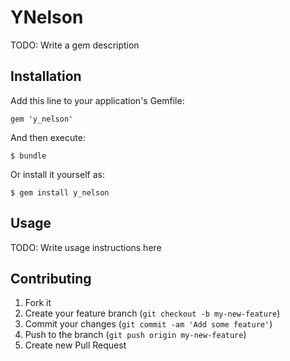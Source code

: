 # YNelson

TODO: Write a gem description

## Installation

Add this line to your application's Gemfile:

    gem 'y_nelson'

And then execute:

    $ bundle

Or install it yourself as:

    $ gem install y_nelson

## Usage

TODO: Write usage instructions here

## Contributing

1. Fork it
2. Create your feature branch (`git checkout -b my-new-feature`)
3. Commit your changes (`git commit -am 'Add some feature'`)
4. Push to the branch (`git push origin my-new-feature`)
5. Create new Pull Request
